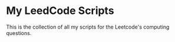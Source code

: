 # My LeedCode Scripts 
This is the collection of all my scripts for the Leetcode's computing questions.
